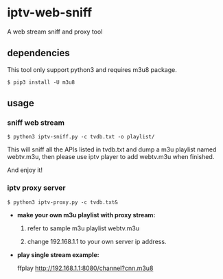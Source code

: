 # iptv-web-sniff
A web stream sniff and proxy tool

## dependencies
This tool only support python3 and requires m3u8 package.
```console
$ pip3 install -U m3u8
```

## usage

### sniff web stream
```console
$ python3 iptv-sniff.py -c tvdb.txt -o playlist/
```
This will sniff all the APIs listed in tvdb.txt and dump a m3u playlist named webtv.m3u,
then please use iptv player to add webtv.m3u when finished.

And enjoy it!

### iptv proxy server
```console
$ python3 iptv-proxy.py -c tvdb.txt&
```
- **make your own m3u playlist with proxy stream:**

	1. refer to sample m3u playlist webtv.m3u

	2. change 192.168.1.1 to your own server ip address.

- **play single stream example:**

	ffplay http://192.168.1.1:8080/channel?cnn.m3u8
